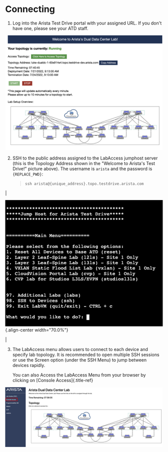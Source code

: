 # Connecting

1.  Log into the Arista Test Drive portal with your assigned URL. If you
    don't have one, please see your ATD staff.

![image](images/connecting/nested_connecting_1.png)

2.  SSH to the public address assigned to the LabAccess jumphost server
    (this is the Topology Address shown in the \"Welcome to Arista\'s
    Test Drive!\" picture above). The username is `arista` and the
    password is `{REPLACE_PWD}`:

    > ``` text
    > ssh arista@{unique_address}.topo.testdrive.arista.com
    > ```

| 

![image](images/connecting/nested_connecting_2.png){.align-center
width="70.0%"}

| 

3.  The LabAccess menu allows users to connect to each device and
    specify lab topology. It is recommended to open multiple SSH
    sessions or use the Screen option (under the SSH Menu) to jump
    between devices rapidly.

    You can also Access the LabAccess Menu from your browser by clicking
    on [Console Access]{.title-ref}

![image](images/connecting/nested_connecting_3.png)
